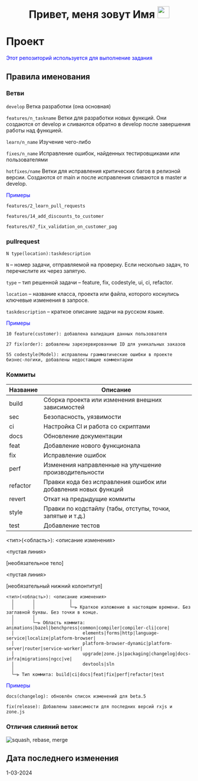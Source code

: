 #
<h1 align="center">Привет, меня зовут Имя
<img src="https://github.com/blackcater/blackcater/raw/main/images/Hi.gif" height="32"/></h1>

# Проект
<p><font color="blue">Этот репозиторий используется для выполнение задания</font></p>

## Правила именования

### Ветви
`develop` Ветка разработки (она основная)

`features/n_taskname` Ветки для разработки новых функций. Они создаются от develop и сливаются обратно в develop после завершения работы над функцией.

`learn/n_name` Изучение чего-либо

`fixes/n_name` Исправление ошибок, найденных тестировщиками или пользователями

`hotfixes/name` Ветки для исправления критических багов в релизной версии. Создаются от main и после исправления сливаются в master и develop.

<p><font color="blue">Примеры</font></p>

`features/2_learn_pull_requests `

`features/14_add_discounts_to_customer`

`features/67_fix_validation_on_customer_pag`

### pullrequest
`N type(location):taskdescription`

`N` – номер задачи, отправляемой на проверку. Если несколько задач, то перечислите их через запятую.

`type` – тип решенной задачи – feature, fix, codestyle, ui, ci, refactor.

`location` – название класса, проекта или файла, которого коснулись ключевые 
изменения в запросе.

`taskdescription` – краткое описание задачи на русском языке.

<p><font color="blue">Примеры</font></p>

`10 feature(customer): добавлена валидация данных пользователя`

`27 fix(order): добавлены зарезервированные ID для уникальных заказов`

`55 codestyle(Model): исправлены грамматические ошибки в проекте  бизнес-логики, добавлены недостающие комментарии`

### Коммиты
| Название | Описание                                                        |
|----------|-----------------------------------------------------------------|
| build	   | Сборка проекта или изменения внешних зависимостей               |
| sec      | Безопасность, уязвимости                                        |
| ci       | Настройка CI и работа со скриптами                              |
| docs	   | Обновление документации                                         |
| feat	   | Добавление нового функционала                                   |
| fix	   | Исправление ошибок                                              |
| perf	   | Изменения направленные на улучшение производительности          |
| refactor | Правки кода без исправления ошибок или добавления новых функций |
| revert   | Откат на предыдущие коммиты                                     |
| style	   | Правки по кодстайлу (табы, отступы, точки, запятые и т.д.)      |
| test	   | Добавление тестов                                               |

<тип>(<область>): <описание изменения>

<пустая линия>

[необязательное тело]

<пустая линия>

[необязательный нижний колонтитул]

```
<тип>(<область>): <описание изменения>
  │       │             │
  │       │             └─⫸ Краткое изложение в настоящем времени. Без заглавной буквы. Без точки в конце.
  │       │
  │       └─⫸ Область коммита: animations|bazel|benchpress|common|compiler|compiler-cli|core|
  │                          elements|forms|http|language-service|localize|platform-browser|
  │                          platform-browser-dynamic|platform-server|router|service-worker|
  │                          upgrade|zone.js|packaging|changelog|docs-infra|migrations|ngcc|ve|
  │                          devtools|sln
  │
  └─⫸ Тип коммита: build|ci|docs|feat|fix|perf|refactor|test
```


<p><font color="blue">Примеры</font></p>

`docs(changelog): обновлён список изменений для beta.5`

`fix(release): Добавлены зависимости для последних версий rxjs и zone.js`

### Отличия слияний веток
![squash, rebase, merge](https://github.com/sergey69934/Programming/assets/124598976/71f4e98c-8cfd-4a8b-ac3a-a55a6aadb500)


## Дата последнего изменения
1-03-2024

